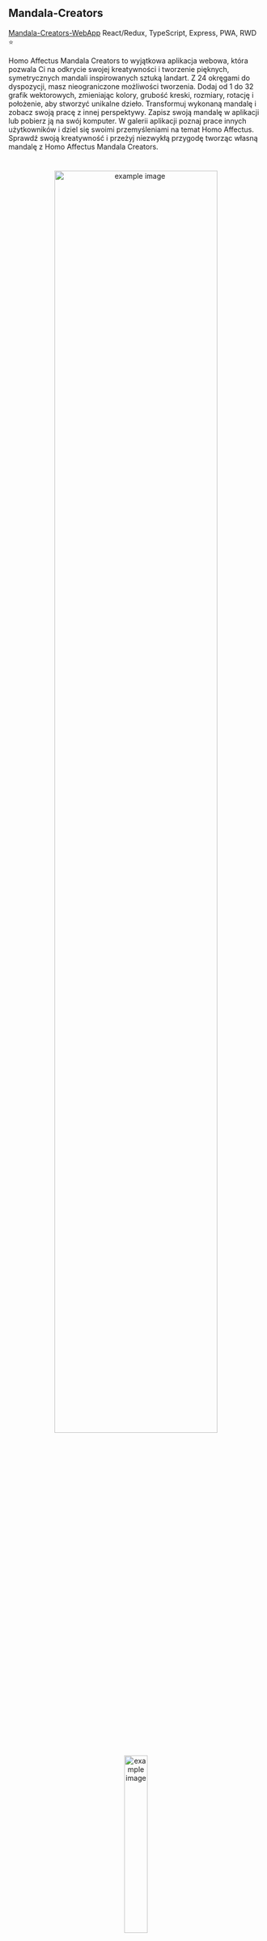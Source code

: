 ## Mandala-Creators

[Mandala-Creators-WebApp](https://mandalacreators.webdev.priv.pl/) React/Redux, TypeScript, Express, PWA, RWD :star:

Homo Affectus Mandala Creators to wyjątkowa aplikacja webowa, która pozwala Ci na odkrycie swojej kreatywności i tworzenie pięknych, symetrycznych mandali inspirowanych sztuką landart. Z 24 okręgami do dyspozycji, masz nieograniczone możliwości tworzenia. Dodaj od 1 do 32 grafik wektorowych, zmieniając kolory, grubość kreski, rozmiary, rotację i położenie, aby stworzyć unikalne dzieło. Transformuj wykonaną mandalę i zobacz swoją pracę z innej perspektywy. Zapisz swoją mandalę w aplikacji lub pobierz ją na swój komputer. W galerii aplikacji poznaj prace innych użytkowników i dziel się swoimi przemyśleniami na temat Homo Affectus. Sprawdź swoją kreatywność i przeżyj niezwykłą przygodę tworząc własną mandalę z Homo Affectus Mandala Creators.

#
##
<p align="center">
<img src="./images/1.png" alt="example image" width="80%">
</p>

<p align="center">
<img src="./images/2.png" alt="example image" width="30%">
</p>

<p align="center">
<img src="./images/3.png" alt="example image" width="50%">
</p>

<p align="center">
<img src="./images/4.png" alt="example image" width="50%">
</p>

<p align="center">
<img src="./images/5.png" alt="example image" width="80%">
</p>

<p align="center">
<img src="./images/6.png" alt="example image" width="80%">
</p>

<p align="center">
<img src="./images/7.png" alt="example image" width="80%">
</p>

<p align="center">
<img src="./images/8.png" alt="example image" width="80%">
</p>

<p align="center">
<img src="./images/9.png" alt="example image" width="80%">
</p>

<p align="center">
<img src="./images/10.png" alt="example image" width="80%">
</p>

<p align="center">
<img src="./images/11.png" alt="example image" width="80%">
</p>

<p align="center">
<img src="./images/12.png" alt="example image" width="80%">
</p>

<p align="center">
<img src="./images/13.png" alt="example image" width="80%">
</p>

<p align="center">
<img src="./images/14.png" alt="example image" width="80%">
</p>